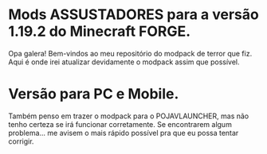 # Mods ASSUSTADORES para a versão 1.19.2 do Minecraft FORGE.
Opa galera! Bem-vindos ao meu repositório do modpack de terror que fiz.
Aqui é onde irei atualizar devidamente o modpack assim que possível.

# Versão para PC e Mobile.
Também penso em trazer o modpack para o POJAVLAUNCHER, mas não tenho certeza se irá funcionar corretamente.
Se encontrarem algum problema... me avisem o mais rápido possível pra que eu possa tentar corrigir.
